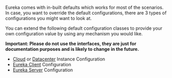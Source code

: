 Eureka comes with in-built defaults which works for most of the scenarios. In case, you want to override the default configurations, there are 3 types of configurations you might want to look at.

You can extend the following default configuration classes to provide your own configuration value by using any mechanism you would like.

**Important: Please do not use the interfaces, they are just for documentation purposes and is likely to change in the future.**

* [Cloud](https://github.com/Netflix/eureka/blob/master/eureka-client/src/main/java/com/netflix/appinfo/CloudInstanceConfig.java) or [Datacenter](https://github.com/Netflix/eureka/blob/master/eureka-client/src/main/java/com/netflix/appinfo/MyDataCenterInstanceConfig.java) Instance Configuration 
* [Eureka Client](https://github.com/Netflix/eureka/blob/master/eureka-client/src/main/java/com/netflix/discovery/DefaultEurekaClientConfig.java) Configuration
* [Eureka Server](https://github.com/Netflix/eureka/blob/master/eureka-core/src/main/java/com/netflix/eureka/DefaultEurekaServerConfig.java) Configuration 